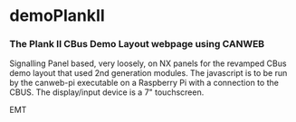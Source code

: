 # demoPlankII
### The Plank II CBus Demo Layout webpage using CANWEB

Signalling Panel based, very loosely, on NX panels for the revamped CBus demo layout that used 2nd generation modules.
The javascript is to be run by the canweb-pi executable on a Raspberry Pi with a connection to the CBUS.
The display/input device is a 7" touchscreen.

EMT
